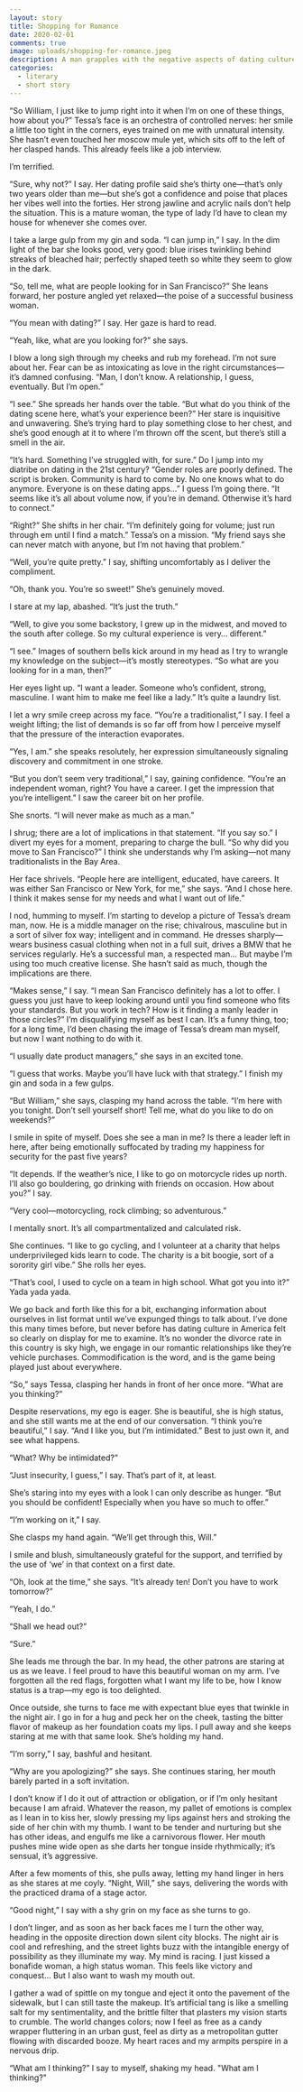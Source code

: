 ```yaml
---
layout: story
title: Shopping for Romance
date: 2020-02-01
comments: true
image: uploads/shopping-for-romance.jpeg
description: A man grapples with the negative aspects of dating culture that confront him as he goes on a date with a woman he met on the internet.
categories: 
  - literary
  - short story
---
```


“So William, I just like to jump right into it when I’m on one of these things, how about you?” Tessa’s face is an orchestra of controlled nerves: her smile a little too tight in the corners, eyes trained on me with unnatural intensity. She hasn’t even touched her moscow mule yet, which sits off to the left of her clasped hands. This already feels like a job interview. 

I’m terrified. 

“Sure, why not?” I say. Her dating profile said she’s thirty one—that’s only two years older than me—but she’s got a confidence and poise that places her vibes well into the forties. Her strong jawline and acrylic nails don’t help the situation. This is a mature woman, the type of lady I’d have to clean my house for whenever she comes over.

I take a large gulp from my gin and soda. “I can jump in,” I say. In the dim light of the bar she looks good, very good: blue irises twinkling behind streaks of bleached hair; perfectly shaped teeth so white they seem to glow in the dark.

“So, tell me, what are people looking for in San Francisco?” She leans forward, her posture angled yet relaxed—the poise of a successful business woman.

“You mean with dating?” I say. Her gaze is hard to read.

“Yeah, like, what are you looking for?” she says.

I blow a long sigh through my cheeks and rub my forehead. I’m not sure about her. Fear can be as intoxicating as love in the right circumstances—it’s damned confusing.  “Man, I don’t know. A relationship, I guess, eventually. But I’m open.”

“I see.” She spreads her hands over the table. “But what do you think of the dating scene here, what’s your experience been?” Her stare is inquisitive and unwavering. She’s trying hard to play something close to her chest, and she’s good enough at it to where I’m thrown off the scent, but there’s still a smell in the air.

“It’s hard. Something I’ve struggled with, for sure.” Do I jump into my diatribe on dating in the 21st century? “Gender roles are poorly defined. The script is broken. Community is hard to come by. No one knows what to do anymore. Everyone is on these dating apps...” I guess I’m going there. “It seems like it’s all about volume now, if you’re in demand. Otherwise it’s hard to connect.”

“Right?” She shifts in her chair. “I’m definitely going for volume; just run through em until I find a match.” Tessa’s on a mission. “My friend says she can never match with anyone, but I’m not having that problem.”

“Well, you’re quite pretty.” I say, shifting uncomfortably as I deliver the compliment.

“Oh, thank you. You’re so sweet!” She’s genuinely moved.

I stare at my lap, abashed. “It’s just the truth.”

“Well, to give you some backstory, I grew up in the midwest, and moved to the south after college. So my cultural experience is very… different.”

“I see.” Images of southern bells kick around in my head as I try to wrangle my knowledge on the subject—it’s mostly stereotypes. “So what are you looking for in a man, then?”

Her eyes light up. “I want a leader. Someone who’s confident, strong, masculine. I want him to make me feel like a lady.” It’s quite a laundry list.

I let a wry smile creep across my face. “You’re a traditionalist,” I say. I feel a weight lifting; the list of demands is so far off from how I perceive myself that the pressure of the interaction evaporates.

“Yes, I am.” she speaks resolutely, her expression simultaneously signaling discovery and commitment in one stroke.

“But you don’t seem very traditional,” I say, gaining confidence. “You’re an independent woman, right? You have a career. I get the impression that you’re intelligent.” I saw the career bit on her profile.

She snorts. “I will never make as much as a man.”

I shrug; there are a lot of implications in that statement. “If you say so.” I divert my eyes for a moment, preparing to charge the bull. “So why did you move to San Francisco?” I think she understands why I’m asking—not many traditionalists in the Bay Area.

Her face shrivels. “People here are intelligent, educated, have careers. It was either San Francisco or New York, for me,” she says. “And I chose here. I think it makes sense for my needs and what I want out of life.”

I nod, humming to myself. I’m starting to develop a picture of Tessa’s dream man, now. He is a middle manager on the rise; chivalrous, masculine but in a sort of silver fox way; intelligent and in command. He dresses sharply—wears business casual clothing when not in a full suit, drives a BMW that he services regularly. He’s a successful man, a respected man… But maybe I’m using too much creative license. She hasn’t said as much, though the implications are there.

“Makes sense,” I say. “I mean San Francisco definitely has a lot to offer. I guess you just have to keep looking around until you find someone who fits your standards. But you work in tech? How is it finding a manly leader in those circles?” I’m disqualifying myself as best I can. It’s a funny thing, too; for a long time, I’d been chasing the image of Tessa’s dream man myself, but now I want nothing to do with it.

“I usually date product managers,” she says in an excited tone.

“I guess that works. Maybe you’ll have luck with that strategy.” I finish my gin and soda in a few gulps.

“But William,” she says, clasping my hand across the table. “I’m here with you tonight. Don’t sell yourself short! Tell me, what do you like to do on weekends?”

I smile in spite of myself. Does she see a man in me? Is there a leader left in here, after being emotionally suffocated by trading my happiness for security for the past five years?

“It depends. If the weather’s nice, I like to go on motorcycle rides up north. I’ll also go bouldering, go drinking with friends on occasion. How about you?” I say.

“Very cool—motorcycling, rock climbing; so adventurous.”

I mentally snort. It’s all compartmentalized and calculated risk.

She continues. “I like to go cycling, and I volunteer at a charity that helps underprivileged kids learn to code. The charity is a bit boogie, sort of a sorority girl vibe.” She rolls her eyes.

“That’s cool, I used to cycle on a team in high school. What got you into it?” Yada yada yada. 

We go back and forth like this for a bit, exchanging information about ourselves in list format until we’ve expunged things to talk about. I’ve done this many times before, but never before has dating culture in America felt so clearly on display for me to examine. It’s no wonder the divorce rate in this country is sky high, we engage in our romantic relationships like they’re vehicle purchases. Commodification is the word, and is the game being played just about everywhere.

“So,” says Tessa, clasping her hands in front of her once more. “What are you thinking?”

Despite reservations, my ego is eager. She is beautiful, she is high status, and she still wants me at the end of our conversation. “I think you’re beautiful,” I say. “And I like you, but I’m intimidated.” Best to just own it, and see what happens.

“What? Why be intimidated?”

“Just insecurity, I guess,” I say. That’s part of it, at least.

She’s staring into my eyes with a look I can only describe as hunger. “But you should be confident! Especially when you have so much to offer.”

“I’m working on it,” I say.

She clasps my hand again. “We’ll get through this, Will.”

I smile and blush, simultaneously grateful for the support, and terrified by the use of ‘we’ in that context on a first date.

“Oh, look at the time,” she says. “It’s already ten! Don’t you have to work tomorrow?”

“Yeah, I do.”

“Shall we head out?”

“Sure.”

She leads me through the bar. In my head, the other patrons are staring at us as we leave. I feel proud to have this beautiful woman on my arm. I’ve forgotten all the red flags, forgotten what I want my life to be, how I know status is a trap—my ego is too delighted.

Once outside, she turns to face me with expectant blue eyes that twinkle in the night air. I go in for a hug and peck her on the cheek, tasting the bitter flavor of makeup as her foundation coats my lips. I pull away and she keeps staring at me with that same look. She’s holding my hand.

“I’m sorry,” I say, bashful and hesitant.

“Why are you apologizing?” she says. She continues staring, her mouth barely parted in a soft invitation. 

I don’t know if I do it out of attraction or obligation, or if I’m only hesitant because I am afraid. Whatever the reason, my pallet of emotions is complex as I lean in to kiss her, slowly pressing my lips against hers and stroking the side of her chin with my thumb. I want to be tender and nurturing but she has other ideas, and engulfs me like a carnivorous flower. Her mouth pushes mine wide open as she darts her tongue inside rhythmically; it’s sensual, it’s aggressive.

After a few moments of this, she pulls away, letting my hand linger in hers as she stares at me coyly. “Night, Will,” she says, delivering the words with the practiced drama of a stage actor.

“Good night,” I say with a shy grin on my face as she turns to go.

I don’t linger, and as soon as her back faces me I turn the other way, heading in the opposite direction down silent city blocks. The night air is cool and refreshing, and the street lights buzz with the intangible energy of possibility as they illuminate my way. My mind is racing. I just kissed a bonafide woman, a high status woman. This feels like victory and conquest… But I also want to wash my mouth out.

I gather a wad of spittle on my tongue and eject it onto the pavement of the sidewalk, but I can still taste the makeup. It’s artificial tang is like a smelling salt for my sentimentality, and the brittle filter that plasters my vision starts to crumble. The world changes colors; now I feel as free as a candy wrapper fluttering in an urban gust, feel as dirty as a metropolitan gutter flowing with discarded booze. My heart races and my armpits perspire in a nervous drip.

“What am I thinking?” I say to myself, shaking my head. "What am I thinking?"
